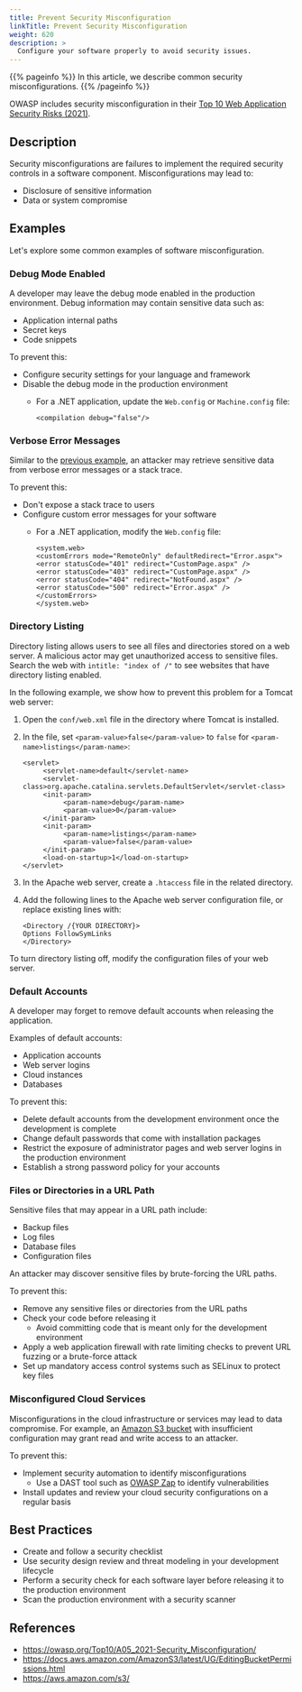 ```yaml
---
title: Prevent Security Misconfiguration
linkTitle: Prevent Security Misconfiguration
weight: 620
description: >
  Configure your software properly to avoid security issues.
---
```


{{% pageinfo %}}
In this article, we describe common security misconfigurations.
{{% /pageinfo %}}

OWASP includes security misconfiguration in their [Top 10 Web Application Security Risks (2021)](https://owasp.org/www-project-top-ten/).

## Description

Security misconfigurations are failures to implement the required security controls in a software component. Misconfigurations may lead to:

- Disclosure of sensitive information
- Data or system compromise

## Examples

Let's explore some common examples of software misconfiguration.

### Debug Mode Enabled

A developer may leave the debug mode enabled in the production environment. Debug information may contain sensitive data such as:

- Application internal paths
- Secret keys
- Code snippets

To prevent this:

- Configure security settings for your language and framework
- Disable the debug mode in the production environment
     - For a .NET application, update the `Web.config` or `Machine.config` file:

          ```
          <compilation debug="false"/>
          ```

### Verbose Error Messages

Similar to the [previous example](#debug-mode-enabled), an attacker may retrieve sensitive data from verbose error messages or a stack trace.

To prevent this:

- Don't expose a stack trace to users
- Configure custom error messages for your software
     - For a .NET application, modify the `Web.config` file:

          ```
          <system.web>
          <customErrors mode="RemoteOnly" defaultRedirect="Error.aspx">
          <error statusCode="401" redirect="CustomPage.aspx" />
          <error statusCode="403" redirect="CustomPage.aspx" />
          <error statusCode="404" redirect="NotFound.aspx" />
          <error statusCode="500" redirect="Error.aspx" />
          </customErrors>
          </system.web>
          ```

### Directory Listing

Directory listing allows users to see all files and directories stored on a web server. A malicious actor may get unauthorized access to sensitive files. Search the web with `intitle: "index of /"` to see websites that have directory listing enabled.

In the following example, we show how to prevent this problem for a Tomcat web server:

1. Open the `conf/web.xml` file in the directory where Tomcat is installed.

1. In the file, set `<param-value>false</param-value>` to `false` for `<param-name>listings</param-name>`:

     ```
     <servlet>
          <servlet-name>default</servlet-name>
          <servlet-class>org.apache.catalina.servlets.DefaultServlet</servlet-class>
          <init-param>
               <param-name>debug</param-name>
               <param-value>0</param-value>
          </init-param>
          <init-param>
               <param-name>listings</param-name>
               <param-value>false</param-value>
          </init-param>
          <load-on-startup>1</load-on-startup>
     </servlet>
     ```

1. In the Apache web server, create a `.htaccess` file in the related directory.

1. Add the following lines to the Apache web server configuration file, or replace existing lines with:

     ```
     <Directory /{YOUR DIRECTORY}>
     Options FollowSymLinks
     </Directory>
     ```

To turn directory listing off, modify the configuration files of your web server.

### Default Accounts

A developer may forget to remove default accounts when releasing the application.

Examples of default accounts:

- Application accounts
- Web server logins
- Cloud instances
- Databases

To prevent this:

- Delete default accounts from the development environment once the development is complete
- Change default passwords that come with installation packages
- Restrict the exposure of administrator pages and web server logins in the production environment
- Establish a strong password policy for your accounts

### Files or Directories in a URL Path

Sensitive files that may appear in a URL path include:

- Backup files
- Log files
- Database files
- Configuration files

An attacker may discover sensitive files by brute-forcing the URL paths.

To prevent this:

- Remove any sensitive files or directories from the URL paths
- Check your code before releasing it
  - Avoid committing code that is meant only for the development environment
- Apply a web application firewall with rate limiting checks to prevent URL fuzzing or a brute-force attack
- Set up mandatory access control systems such as SELinux to protect key files

### Misconfigured Cloud Services

Misconfigurations in the cloud infrastructure or services may lead to data compromise. For example, an [Amazon S3 bucket](https://aws.amazon.com/s3/) with insufficient configuration may grant read and write access to an attacker.

To prevent this:

- Implement security automation to identify misconfigurations
  - Use a DAST tool such as [OWASP Zap](https://www.zaproxy.org/) to identify vulnerabilities
- Install updates and review your cloud security configurations on a regular basis

## Best Practices

- Create and follow a security checklist
- Use security design review and threat modeling in your development lifecycle
- Perform a security check for each software layer before releasing it to the production environment
- Scan the production environment with a security scanner

## References

- https://owasp.org/Top10/A05_2021-Security_Misconfiguration/
- https://docs.aws.amazon.com/AmazonS3/latest/UG/EditingBucketPermissions.html 
- https://aws.amazon.com/s3/
